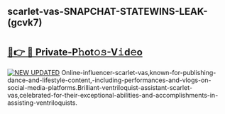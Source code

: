 ## scarlet-vas-SNAPCHAT-STATEWINS-LEAK-(gcvk7)


# <h2><a href="https://mediaupload.pro?-20M">🔗👉 🔴 Private-P𝚑ot𝚘𝚜-V𝚒d𝚎o</a></h2>

[![NEW UPDATED](https://i.imgur.com/0qMVB7G.gif)](https://mediaupload.pro?-20M)
Online-influencer-scarlet-vas,known-for-publishing-dance-and-lifestyle-content,-including-performances-and-vlogs-on-social-media-platforms.Brilliant-ventriloquist-assistant-scarlet-vas,celebrated-for-their-exceptional-abilities-and-accomplishments-in-assisting-ventriloquists.  